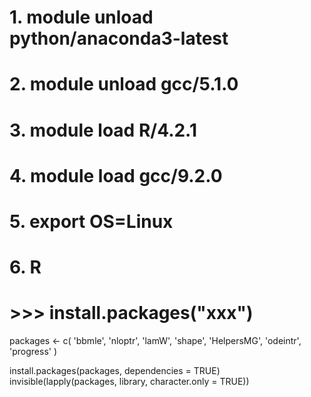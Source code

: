 
# 1. module unload python/anaconda3-latest
# 2. module unload gcc/5.1.0
# 3. module load R/4.2.1
# 4. module load gcc/9.2.0
# 5. export OS=Linux
# 6. R
# >>> install.packages("xxx")


packages <- 
  c(
   'bbmle',
    'nloptr',
    'lamW',
    'shape',
    'HelpersMG',
    'odeintr',
    'progress'
  )
    
  install.packages(packages, dependencies = TRUE)
  invisible(lapply(packages, library, character.only = TRUE))
